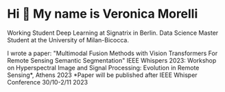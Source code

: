 Hi 👋 My name is Veronica Morelli
=================================

Working Student Deep Learning at Signatrix in Berlin. Data Science Master Student at the University of Milan-Bicocca.

I wrote a paper: "Multimodal Fusion Methods with Vision Transformers For Remote Sensing Semantic Segmentation"
IEEE Whispers 2023: Workshop on Hyperspectral Image and Signal Processing: Evolution in Remote Sensing*, Athens 2023
*Paper will be published after IEEE Whisper Conference 30/10-2/11 2023
